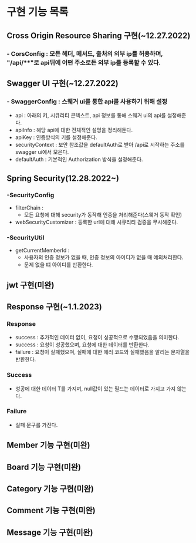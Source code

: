 # 구현 기능 목록
## Cross Origin Resource Sharing 구현(~12.27.2022)
### - CorsConfig : 모든 헤더, 메서드, 출처의 외부 ip를 허용하며, "/api/**"로 api뒤에 어떤 주소로든 외부 ip를 등록할 수 있다.

## Swagger UI 구현(~12.27.2022)
### - SwaggerConfig : 스웨거 ui를 통한 api를 사용하기 위해 설정
- api : 아래의 키, 시큐리티 콘텍스트, api 정보를 통해 스웨거 ui의 api를 설정해준다.
- apiInfo : 해당 api에 대한 전체적인 설명을 정리해둔다.
- apiKey : 인증방식의 키를 설정해준다.
- securityContext : 보안 참조값을 defaultAuth로 받아 /api로 시작하는 주소를 swagger ui에서 모은다.
- defaultAuth : 기본적인 Authorization 방식을 설정해준다.

## Spring Security(12.28.2022~)
### -SecurityConfig
- filterChain : 
  - 모든 요청에 대해 security가 동작해 인증을 처리해준다(스웨거 동작 확인)
- webSecurityCustomizer : 등록한 url에 대해 시큐리티 검증을 무시해준다. 

### -SecurityUtil
- getCurrentMemberId : 
  - 사용자의 인증 정보가 없을 때, 인증 정보의 아이디가 없을 때 예외처리한다. 
  - 문제 없을 떄 아이디를 반환한다.

## jwt 구현(미완)

## Response 구현(~1.1.2023)
### Response
- success : 추가적인 데이터 없이, 요청이 성공적으로 수행되었음을 의미한다. 
- <T> success : 요청이 성공했으며, 요청에 대한 데이터를 반환한다. 
- failure : 요청이 실패했으며, 실패에 대한 에러 코드와 실패했음을 알리는 문자열을 반환한다. 

### Success<T>
- 성공에 대한 데이터 T를 가지며, null값이 있는 필드는 데이터로 가지고 가지 않는다. 

### Failure
- 실패 문구를 가진다. 

## Member 기능 구현(미완)

## Board 기능 구현(미완)

## Category 기능 구현(미완)

## Comment 기능 구현(미완)

## Message 기능 구현(미완)
